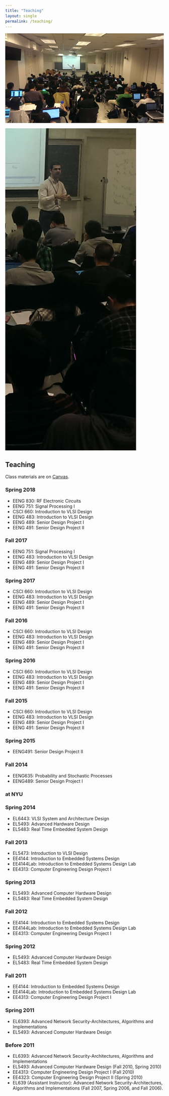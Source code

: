 ```yaml
--- 
title: "Teaching"
layout: single 
permalink: /teaching/ 
---
```


![](/assets/images/teaching-top.jpg)


![](/assets/images/teaching-side.png)

Teaching
--------

Class materials are on [Canvas](http://my.nyit.edu).  

### Spring 2018

*   EENG 830: RF Electronic Circuits
*   EENG 751: Signal Processing I
*   CSCI 660: Introduction to VLSI Design
*   EENG 483: Introduction to VLSI Design
*   EENG 489: Senior Design Project I
*   EENG 491: Senior Design Project II

### Fall 2017

*   EENG 751: Signal Processing I
*   EENG 483: Introduction to VLSI Design
*   EENG 489: Senior Design Project I
*   EENG 491: Senior Design Project II

### Spring 2017

*   CSCI 660: Introduction to VLSI Design
*   EENG 483: Introduction to VLSI Design
*   EENG 489: Senior Design Project I
*   EENG 491: Senior Design Project II

### Fall 2016

*   CSCI 660: Introduction to VLSI Design
*   EENG 483: Introduction to VLSI Design
*   EENG 489: Senior Design Project I
*   EENG 491: Senior Design Project II

### Spring 2016

*   CSCI 660: Introduction to VLSI Design
*   EENG 483: Introduction to VLSI Design
*   EENG 489: Senior Design Project I
*   EENG 491: Senior Design Project II

### Fall 2015

*   CSCI 660: Introduction to VLSI Design
*   EENG 483: Introduction to VLSI Design
*   EENG 489: Senior Design Project I
*   EENG 491: Senior Design Project II

### Spring 2015

*   EENG491: Senior Design Project II

### Fall 2014

*   EENG635: Probability and Stochastic Processes
*   EENG489: Senior Design Project I

  

### at NYU

### Spring 2014

*   EL6443: VLSI System and Architecture Design
*   EL5493: Advanced Hardware Design
*   EL5483: Real Time Embedded System Design

### Fall 2013

*   EL5473: Introduction to VLSI Design
*   EE4144: Introduction to Embedded Systems Design
*   EE4144Lab: Introduction to Embedded Systems Design Lab
*   EE4313: Computer Engineering Design Project I

### Spring 2013

*   EL5493: Advanced Computer Hardware Design
*   EL5483: Real Time Embedded System Design

### Fall 2012

*   EE4144: Introduction to Embedded Systems Design
*   EE4144Lab: Introduction to Embedded Systems Design Lab
*   EE4313: Computer Engineering Design Project I

### Spring 2012

*   EL5493: Advanced Computer Hardware Design
*   EL5483: Real Time Embedded System Design

### Fall 2011

*   EE4144: Introduction to Embedded Systems Design
*   EE4144Lab: Introduction to Embedded Systems Design Lab
*   EE4313: Computer Engineering Design Project I

### Spring 2011

*   EL6393: Advanced Network Security-Architectures, Algorithms and Implementations
*   EL5493: Advanced Computer Hardware Design

### Before 2011

*   EL6393: Advanced Network Security-Architectures, Algorithms and Implementations
*   EL5493: Advanced Computer Hardware Design (Fall 2010, Spring 2010)
*   EE4313: Computer Engineering Design Project I (Fall 2010)
*   EE4323: Computer Engineering Design Project II (Spring 2010)
*   EL639 (Assistant Instructor): Advanced Network Security-Architectures, Algorithms and Implementations (Fall 2007, Spring 2006, and Fall 2006).

